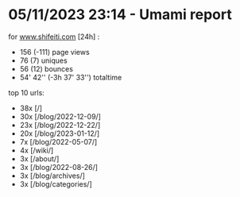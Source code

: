 # 05/11/2023 23:14 - Umami report
for www.shifeiti.com [24h] :

 - 156 (-111) page views
 - 76 (7) uniques
 - 56 (12) bounces
 - 54' 42'' (-3h 37' 33'') totaltime


top 10 urls:
 - 38x [/]
 - 30x [/blog/2022-12-09/]
 - 23x [/blog/2022-12-22/]
 - 20x [/blog/2023-01-12/]
 - 7x [/blog/2022-05-07/]
 - 4x [/wiki/]
 - 3x [/about/]
 - 3x [/blog/2022-08-26/]
 - 3x [/blog/archives/]
 - 3x [/blog/categories/]


